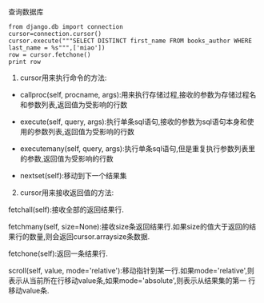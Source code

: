 查询数据库

```
from django.db import connection
cursor=connection.cursor()
cursor.execute("""SELECT DISTINCT first_name FROM books_author WHERE last_name = %s""",['miao'])
row = cursor.fetchone()
print row
```

1. cursor用来执行命令的方法:

* callproc(self, procname, args):用来执行存储过程,接收的参数为存储过程名和参数列表,返回值为受影响的行数

* execute(self, query, args):执行单条sql语句,接收的参数为sql语句本身和使用的参数列表,返回值为受影响的行数

* executemany(self, query, args):执行单条sql语句,但是重复执行参数列表里的参数,返回值为受影响的行数

* nextset(self):移动到下一个结果集

2. cursor用来接收返回值的方法:

fetchall(self):接收全部的返回结果行.

fetchmany(self, size=None):接收size条返回结果行.如果size的值大于返回的结果行的数量,则会返回cursor.arraysize条数据.

fetchone(self):返回一条结果行.

scroll(self, value, mode='relative'):移动指针到某一行.如果mode='relative',则表示从当前所在行移动value条,如果mode='absolute',则表示从结果集的第一 行移动value条.
